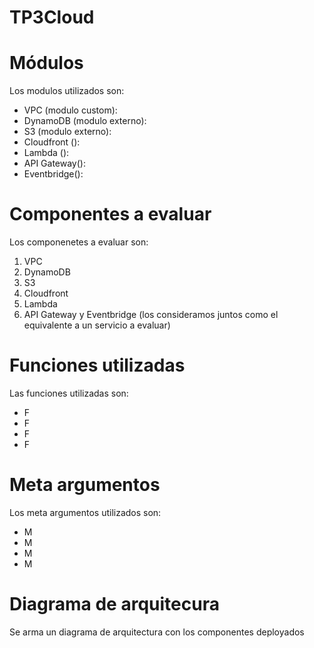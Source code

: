 # TP3Cloud

# Módulos

Los modulos utilizados son:
- VPC (modulo custom):
- DynamoDB (modulo externo):
- S3 (modulo externo):
- Cloudfront ():
- Lambda ():
- API Gateway():
- Eventbridge():

# Componentes a evaluar
Los componenetes a evaluar son:
1. VPC
2. DynamoDB
3. S3
4. Cloudfront
5. Lambda
6. API Gateway y Eventbridge (los consideramos juntos como el equivalente a un servicio a evaluar)

# Funciones utilizadas
Las funciones utilizadas son:
- F
- F
- F
- F

# Meta argumentos
Los meta argumentos utilizados son:
- M
- M
- M
- M

# Diagrama de arquitecura
Se arma un diagrama de arquitectura con los componentes deployados




